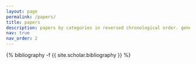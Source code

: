 ```yaml
---
layout: page
permalink: /papers/
title: papers
description: papers by categories in reversed chronological order. generated by jekyll-scholar.
nav: true
nav_order: 2
---
```

<!-- _pages/papers.md -->
<div class="publications">

{% bibliography -f {{ site.scholar.bibliography }} %}

</div>

